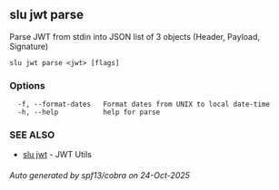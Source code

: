 ## slu jwt parse

Parse JWT from stdin into JSON list of 3 objects (Header, Payload, Signature)

```
slu jwt parse <jwt> [flags]
```

### Options

```
  -f, --format-dates   Format dates from UNIX to local date-time
  -h, --help           help for parse
```

### SEE ALSO

* [slu jwt](slu_jwt.md)	 - JWT Utils

###### Auto generated by spf13/cobra on 24-Oct-2025
